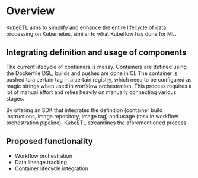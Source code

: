 # Overview

KubeETL aims to simplify and enhance the entire lifecycle of data processing on Kubernetes, similar to what Kubeflow has done for ML.

## Integrating definition and usage of components

The current lifecycle of containers is messy.
Containers are defined using the Dockerfile DSL, builds and pushes are done in CI.
The container is pushed to a certain tag in a certain registry, which need to be configured as magic strings when used in worfklow orchestration.
This process requires a lot of manual effort and relies heavily on manually connecting various stages.

By offering an SDK that integrates the definition (container build instructions, image repository, image tag) and usage (task in workflow orchestration pipeline),
KubeETL streamlines the aforementioned process.

## Proposed functionality

* Workflow orchestration
* Data lineage tracking
* Container lifecycle integration

